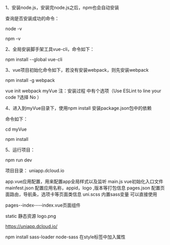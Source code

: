 1、安装node.js，安装完node.js之后，npm也会自动安装

查询是否安装成功的命令：

node -v

npm -v

2、全局安装脚手架工具vue-cli，命令如下：

npm install --global vue-cli

3、vue项目初始化命令如下，若没有安装webpack，则先安装webpack

npm install -g webpack

vue init webpack myVue
注：安装过程 中有个选项（Use ESLint to line your code ?选择 No ）

4、进入到myVue目录下，使用npm install 安装package.json包中的依赖

命令如下：

cd myVue

npm install

5、运行项目：

npm run dev



项目目录：
uniapp.dcloud.io

app.vue应用配置，用来配置app全局样式以及监听
main.js vue初始化入口文件
mainfest.json 配置应用名称，appid，logo ,版本等打包信息
pages.json   配置页面路由，导航条，选项卡等页面类信息
uni.scss 内置sass变量 可以直接使用

pages--index----index.vue页面组件


static  静态资源
logo.png


https://uniapp.dcloud.io/

npm install sass-loader node-sass
在style标签中加入属性<style lang='scss'>
  
  
  
  
